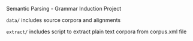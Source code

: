 Semantic Parsing - Grammar Induction Project

`data/` includes source corpora and alignments

`extract/` includes script to extract plain text corpora from corpus.xml file
